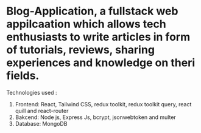 # Blog-Application, a fullstack web appilcaation which allows tech enthusiasts to write articles in form of tutorials, reviews, sharing experiences and knowledge on theri fields.
Technologies used :
  1. Frontend: React, Tailwind CSS, redux toolkit, redux toolkit query, react quill and react-router
  2. Bakcend: Node js, Express Js, bcrypt, jsonwebtoken and multer
  3. Database: MongoDB
